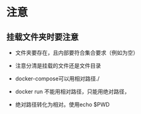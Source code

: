 
# 注意

## 挂载文件夹时要注意
- 文件夹要存在，且内部要符合集合要求（例如为空）
- 注意分清是挂载的文件还是文件目录

- docker-compose可以用相对路径./
- docker run 不能用相对路径，只能用绝对路径，
- 绝对路径转化为相对。使用echo $PWD
